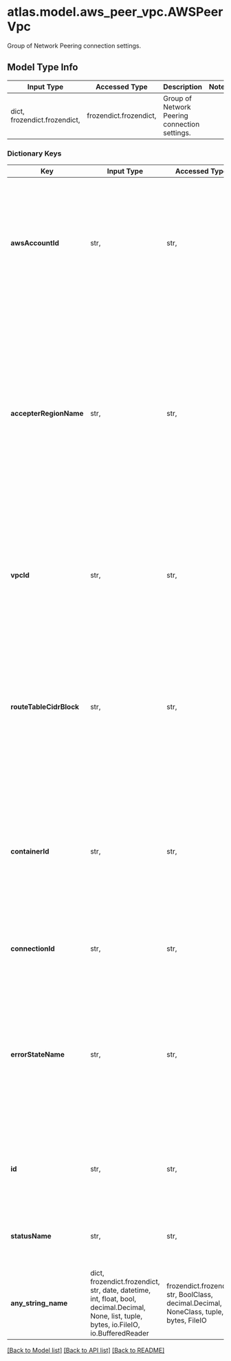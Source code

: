 # atlas.model.aws_peer_vpc.AWSPeerVpc

Group of Network Peering connection settings.

## Model Type Info
Input Type | Accessed Type | Description | Notes
------------ | ------------- | ------------- | -------------
dict, frozendict.frozendict,  | frozendict.frozendict,  | Group of Network Peering connection settings. | 

### Dictionary Keys
Key | Input Type | Accessed Type | Description | Notes
------------ | ------------- | ------------- | ------------- | -------------
**awsAccountId** | str,  | str,  | Unique twelve-digit string that identifies the Amazon Web Services (AWS) account that owns the VPC that you peered with the MongoDB Cloud VPC. | 
**accepterRegionName** | str,  | str,  | Amazon Web Services (AWS) region where the Virtual Peering Connection (VPC) that you peered with the MongoDB Cloud VPC resides. The resource returns &#x60;null&#x60; if your VPC and the MongoDB Cloud VPC reside in the same region. | 
**vpcId** | str,  | str,  | Unique string that identifies the VPC on Amazon Web Services (AWS) that you want to peer with the MongoDB Cloud VPC. | 
**routeTableCidrBlock** | str,  | str,  | Internet Protocol (IP) addresses expressed in Classless Inter-Domain Routing (CIDR) notation of the VPC&#x27;s subnet that you want to peer with the MongoDB Cloud VPC. | 
**containerId** | str,  | str,  | Unique 24-hexadecimal digit string that identifies the MongoDB Cloud network container that contains the specified network peering connection. | 
**connectionId** | str,  | str,  | Unique string that identifies the peering connection on AWS. | [optional] 
**errorStateName** | str,  | str,  | Type of error that can be returned when requesting an Amazon Web Services (AWS) peering connection. The resource returns &#x60;null&#x60; if the request succeeded. | [optional] must be one of ["REJECTED", "EXPIRED", "INVALID_ARGUMENT", ] 
**id** | str,  | str,  | Unique 24-hexadecimal digit string that identifies the network peering connection. | [optional] 
**statusName** | str,  | str,  | State of the network peering connection at the time you made the request. | [optional] must be one of ["INITIATING", "PENDING_ACCEPTANCE", "FAILED", "FINALIZING", "AVAILABLE", "TERMINATING", ] 
**any_string_name** | dict, frozendict.frozendict, str, date, datetime, int, float, bool, decimal.Decimal, None, list, tuple, bytes, io.FileIO, io.BufferedReader | frozendict.frozendict, str, BoolClass, decimal.Decimal, NoneClass, tuple, bytes, FileIO | any string name can be used but the value must be the correct type | [optional]

[[Back to Model list]](../../README.md#documentation-for-models) [[Back to API list]](../../README.md#documentation-for-api-endpoints) [[Back to README]](../../README.md)

